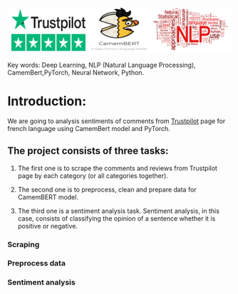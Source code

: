 <img src = 'https://github.com/khasaad/Natural_Language_Processing_for_sentiment_analysis/blob/main/images/logo.PNG'>

Key words: Deep Learning, NLP (Natural Language Processing), CamemBert,PyTorch, Neural Network, Python.

# Introduction:

We are going to analysis sentiments of comments from <a href = 'https://www.trustpilot.com/'>Trustpilot</a> page for french language using CamemBert model and PyTorch. 

## The project consists of three tasks:

1. The first one is to scrape the comments and reviews from Trustpilot page by each category (or all categories together). 

2. The second one is to preprocess, clean and prepare data for CamemBERT model.

3. The third one is a sentiment analysis task. Sentiment analysis, in this case, consists of classifying the opinion of a sentence whether it is positive or negative.

### Scraping 

### Preprocess data

### Sentiment analysis
